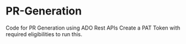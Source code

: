 # PR-Generation
Code for PR Generation using ADO Rest APIs
Create a PAT Token with required eligibilities to run this.
